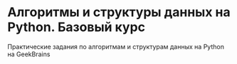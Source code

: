 # Алгоритмы и структуры данных на Python. Базовый курс

Практические задания по алгоритмам и структурам данных на Python на GeekBrains

